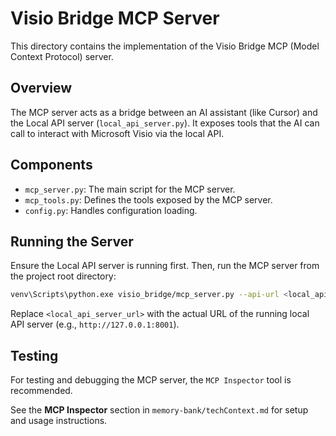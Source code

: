 # Visio Bridge MCP Server

This directory contains the implementation of the Visio Bridge MCP (Model Context Protocol) server.

## Overview

The MCP server acts as a bridge between an AI assistant (like Cursor) and the Local API server (`local_api_server.py`). It exposes tools that the AI can call to interact with Microsoft Visio via the local API.

## Components

- `mcp_server.py`: The main script for the MCP server.
- `mcp_tools.py`: Defines the tools exposed by the MCP server.
- `config.py`: Handles configuration loading.

## Running the Server

Ensure the Local API server is running first. Then, run the MCP server from the project root directory:

```bash
venv\Scripts\python.exe visio_bridge/mcp_server.py --api-url <local_api_server_url>
```

Replace `<local_api_server_url>` with the actual URL of the running local API server (e.g., `http://127.0.0.1:8001`).

## Testing

For testing and debugging the MCP server, the `MCP Inspector` tool is recommended.

See the **MCP Inspector** section in `memory-bank/techContext.md` for setup and usage instructions. 